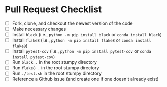 # Pull Request Checklist

- [ ] Fork, clone, and checkout the newest version of the code
- [ ] Make necessary changes
- [ ] Install `black` (i.e., `python -m pip install black` or `conda install black`)
- [ ] Install `flake8` (i.e., `python -m pip install flake8` or `conda install flake8`)
- [ ] Install `pytest-cov` (i.e., `python -m pip install pytest-cov` or `conda install pytest-cov`)
- [ ] Run `black .` in the root stumpy directory
- [ ] Run `flake8 .` in the root stumpy directory
- [ ] Run `./test.sh` in the root stumpy directory
- [ ] Reference a Github issue (and create one if one doesn't already exist)
